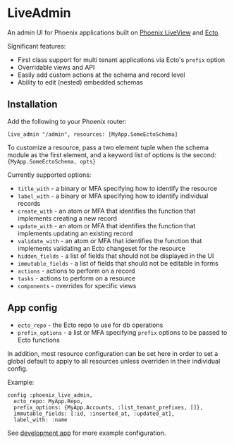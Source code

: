 # LiveAdmin

An admin UI for Phoenix applications built on [Phoenix LiveView](https://github.com/phoenixframework/phoenix_live_view) and [Ecto](https://github.com/elixir-ecto/ecto/).

Significant features:

* First class support for multi tenant applications via Ecto's `prefix` option
* Overridable views and API
* Easily add custom actions at the schema and record level
* Ability to edit (nested) embedded schemas

## Installation

Add the following to your Phoenix router:

```
live_admin "/admin", resources: [MyApp.SomeEctoSchema]
```

To customize a resource, pass a two element tuple when the schema module as the first element, and a keyword list of options is the second: `{MyApp.SomeEctoSchema, opts}`

Currently supported options:

* `title_with` - a binary or MFA specifying how to identify the resource
* `label_with` - a binary or MFA specifying how to identify individual records
* `create_with` - an atom or MFA that identifies the function that implements creating a new record
* `update_with` - an atom or MFA that identifies the function that implements updating an existing record
* `validate_with` - an atom or MFA that identifies the function that implements validating an Ecto changeset for the resource
* `hidden_fields` - a list of fields that should not be displayed in the UI
* `immutable_fields` - a list of fields that should not be editable in forms
* `actions` - actions to perform on a record
* `tasks` - actions to perform on a resource
* `components` - overrides for specific views

## App config

* `ecto_repo` - the Ecto repo to use for db operations
* `prefix_options` - a list or MFA specifying `prefix` options to be passed to Ecto functions

In addition, most resource configuration can be set here in order to set a global default to apply to all resources unless overriden in their individual config.

Example:

```
config :phoenix_live_admin,
  ecto_repo: MyApp.Repo,
  prefix_options: {MyApp.Accounts, :list_tenant_prefixes, []},
  immutable_fields: [:id, :inserted_at, :updated_at],
  label_with: :name
```

See [development app](/dev.exs) for more example configuration.
